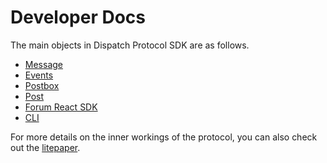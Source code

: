# Developer Docs

The main objects in Dispatch Protocol SDK are as follows.
<!-- - [Wallets](./wallets)
- [Mailbox](./mailbox) -->
- [Message](./message)
- [Events](./events)
- [Postbox](./postbox)
- [Post](./post)
- [Forum React SDK](./forums_react)
- [CLI](./cli)

For more details on the inner workings of the protocol, you can also check out the [litepaper](/litepaper).
